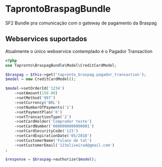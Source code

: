 TaprontoBraspagBundle
=====================

SF2 Bundle pra comunicação com o gateway de pagamento da Braspag

Webservices suportados
-----

Atualmente o único webservice contemplado é o Pagador Transaction

``` php
<?php
use Tapronto\BraspagBundle\Model\CreditCardModel;

$braspag = $this->get('tapronto_braspag.pagador_transaction');
$model = new CreditCardModel();

$model->setOrderId('1234')
    ->setAmount(150.00)
    ->setMethod('997')
    ->setCurrency('BRL')
    ->setNumberOfPayments('1')
    ->setPaymentPlan('0')
    ->setTransactionType('2')
    ->setCardHolder('Comprador teste')
    ->setCardNumber('0000000000000001')
    ->setCardSecurityCode('123')
    ->setCardExpirationDate('05/2018')
    ->setCustomerName('Fulano de tal')
    ->setCustomerEmail('123oliveira4@gmail.com')
;

$response = $braspag->authorize($model);
```